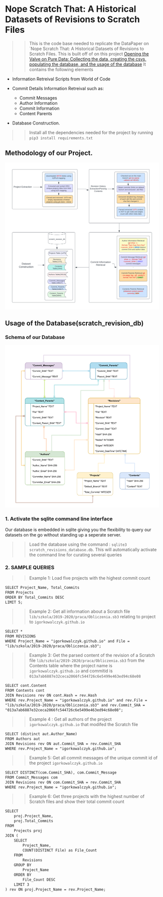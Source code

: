 # Nope Scratch That: A Historical Datasets of Revisions to Scratch Files
>> This is the code base needed to replicate the DataPaper on `Nope Scratch That: A Historical Datasets of Revisions to Scratch Files. This is built off of on this project [Opening the Valve on Pure Data: Collecting the data, creating the csvs, populating the database, and the usage of the database](https://github.com/anishaislam8/visual_code_revisions) It contains the following elements 
- Information Retreival Scripts from World of Code

- Commit Details Information Retreival such as:

    - Commit Messages
    - Author Information
    - Commit Information
    - Content Parents

- Database Construction.

>> Install all the dependencies needed for the project by running `pip3 install requirements.txt`

## Methodology of our Project. 
![Screenshot](/files/msr_flow-1.png)

## Usage of the Database(scratch_revision_db)

### Schema of our Database
![Screenshot](/files/Schema%20(1)-1.png)
### 1. Activate the sqlite command line interface
Our database is embedded in sqlite giving you the flexibility to query our datasets on the go without standing up a seperate server. 
>> Load the database using the command : `sqlite3 scratch_revisions_database.db`. This will automatically activate the command line for curating several queries

### 2. SAMPLE QUERIES

>> Example 1: Load five projects with the highest commit count
```
SELECT Project_Name, Total_Commits
FROM Projects
ORDER BY Total_Commits DESC
LIMIT 5;
```

>> Example 2: Get all information about a Scratch file `lib/szkola/2019-2020/praca/Obliczenia.sb3` relating to project to `igorkowalczyk.github.io`
```
SELECT * 
FROM REVISIONS
WHERE Project_Name = "igorkowalczyk.github.io" and File = "lib/szkola/2019-2020/praca/Obliczenia.sb3";
```

>> Example 3: Get the parsed content of the revision of a Scratch file `lib/szkola/2019-2020/praca/Obliczenia.sb3` from the Contents table where the project name is `igorkowalczyk.github.io` and commitid is `013a7ab6887e32ceca2066fc544726c6e5499e463ed94c68e08`

```
SELECT cont.Content
FROM Contents cont
JOIN Revisions rev ON cont.Hash = rev.Hash
WHERE rev.Project_Name = "igorkowalczyk.github.io" and rev.File = "lib/szkola/2019-2020/praca/Obliczenia.sb3" and rev.Commit_SHA = "013a7ab6887e32ceca2066fc544726c6e5499e463ed94c68e08";
```

>> Example 4 : Get all authors of the project `igorkowalczyk.github.io` that modifed the Scratch file

```
SELECT (distinct aut.Author_Name)
FROM Authors aut
JOIN Revisions rev ON aut.Commit_SHA = rev.Commit_SHA
WHERE rev.Project_Name = "igorkowalczyk.github.io";
```

>> Example 5: Get all commit messages of the unique commit id of the project `igorkowalczyk.github.io`

```
SELECT DISTINCT(com.Commit_SHA), com.Commit_Message
FROM Commit_Messages com
JOIN Revisions rev ON com.Commit_SHA = rev.Commit_SHA
WHERE rev.Project_Name = "igorkowalczyk.github.io";
```

>> Example 6: Get three projects with the highest number of Scratch files and show their total commit count

```
SELECT 
    proj.Project_Name,
    proj.Total_Commits
FROM
    Projects proj
JOIN (
    SELECT
        Project_Name,
        COUNT(DISTINCT File) as File_Count
    FROM
        Revisions
    GROUP BY
        Project_Name
    ORDER BY
        File_Count DESC
    LIMIT 3
) rev ON proj.Project_Name = rev.Project_Name;
```